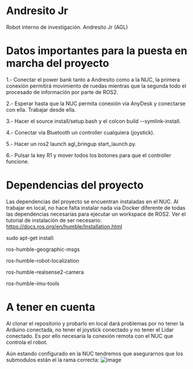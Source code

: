 # Andresito Jr
Robot interno de investigación. Andresito Jr (AGL)
# Datos importantes para la puesta en marcha del proyecto
1.- Conectar el power bank tanto a Andresito como a la NUC, la primera conexión permitirá movimiento de ruedas mientras que la segunda todo el procesado de información por parte de ROS2.

2.- Esperar hasta que la NUC permita conexión via AnyDesk y conectarse con ella. Trabajar desde ella. 

3.- Hacer el source install/setup.bash y el colcon build --symlink-install.

4.- Conectar via Bluetooth un controller cualquiera (joystick).

5.- Hacer un ros2 launch agl_bringup start_launch.py.

6.- Pulsar la key R1 y mover todos los botones para que el controller funcione.

# Dependencias del proyecto
Las dependencias del proyecto se encuentran instaladas en el NUC. Al trabajar en local, no hace falta instalar nada via Docker diferente de todas las dependencias necesarias para ejecutar un workspace de ROS2. Ver el tutorial de instalación de ser necesario: https://docs.ros.org/en/humble/Installation.html

sudo apt-get install:

ros-humble-geographic-msgs

ros-humble-robot-localization

ros-humble-realsense2-camera

ros-humble-imu-tools



# A tener en cuenta
Al clonar el repositorio y probarlo en local dará problemas por no tener la Arduino conectada, no tener el joystick conectado y no tener el Lidar conectado. Es por ello necesaria la conexión remota con el NUC que controla el robot.

Aún estando configurado en la NUC tendremos que asegurarnos que los submodulos están el la rama correcta:
![image](https://github.com/movvo/AGL/assets/146711583/c3e4a2c0-4819-4294-a639-9fadbe1bb6c0)

